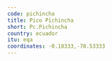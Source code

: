```yaml
---
code: pichincha
title: Pico Pichincha
short: Pc.Pichincha
country: ecuador
itu: eqa
coordinates: -0.18333,-78.53333
---
```


